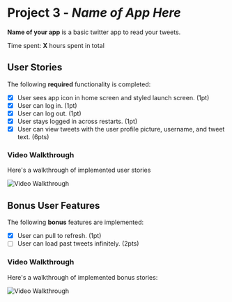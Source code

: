 # Project 3 - *Name of App Here*

**Name of your app** is a basic twitter app to read your tweets.

Time spent: **X** hours spent in total

## User Stories

The following **required** functionality is completed:

- [x] User sees app icon in home screen and styled launch screen. (1pt)
- [x] User can log in. (1pt)
- [x] User can log out. (1pt)
- [x] User stays logged in across restarts. (1pt)
- [x] User can view tweets with the user profile picture, username, and tweet text. (6pts)

### Video Walkthrough

Here's a walkthrough of implemented user stories

<img src='https://media.giphy.com/media/pNKxlgADVFepEIAIjZ/giphy.gif' title='Video Walkthrough' width='' alt='Video Walkthrough' />

## Bonus User Features

The following **bonus** features are implemented:

- [x] User can pull to refresh. (1pt)
- [ ] User can load past tweets infinitely. (2pts)

### Video Walkthrough

Here's a walkthrough of implemented bonus stories:

<img src='http://i.imgur.com/link/to/your/gif/file.gif' title='Video Walkthrough' width='' alt='Video Walkthrough' />

